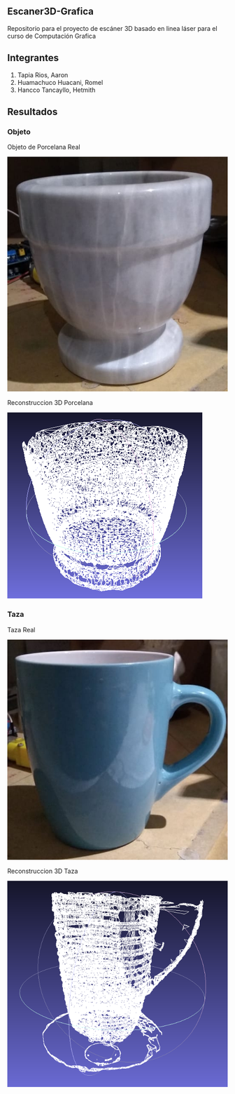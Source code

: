 ## Escaner3D-Grafica
Repositorio para el proyecto de escáner 3D basado en linea láser para el curso de Computación Grafica

## Integrantes

1. Tapia Rios, Aaron
2. Huamachuco Huacani, Romel
3. Hancco Tancayllo, Hetmith

## Resultados

### Objeto

Objeto de Porcelana Real

![alt text](objeto.png "Porcelana Real")

Reconstruccion 3D Porcelana

![alt text](objeto3D.png "Porcelana 3D")

### Taza

Taza Real

![alt text](taza.png "Taza Real")

Reconstruccion 3D Taza

![alt text](taza3D.png "Taza 3D")

